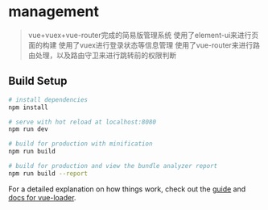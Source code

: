 # management

> vue+vuex+vue-router完成的简易版管理系统
使用了element-ui来进行页面的构建
使用了vuex进行登录状态等信息管理
使用了vue-router来进行路由处理，以及路由守卫来进行跳转前的权限判断

## Build Setup

``` bash
# install dependencies
npm install

# serve with hot reload at localhost:8080
npm run dev

# build for production with minification
npm run build

# build for production and view the bundle analyzer report
npm run build --report
```

For a detailed explanation on how things work, check out the [guide](http://vuejs-templates.github.io/webpack/) and [docs for vue-loader](http://vuejs.github.io/vue-loader).

